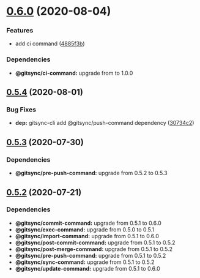 # [0.6.0](https://github.com/gitsync-pkg/gitsync-cli/compare/v0.5.4...v0.6.0) (2020-08-04)


### Features

* add ci command ([4885f3b](https://github.com/gitsync-pkg/gitsync-cli/commit/4885f3b7c183fc94ce7e030c71da118116cf4952))





### Dependencies

* **@gitsync/ci-command:** upgrade from  to 1.0.0

## [0.5.4](https://github.com/gitsync-pkg/gitsync-cli/compare/v0.5.3...v0.5.4) (2020-08-01)


### Bug Fixes

* **dep:** gitsync-cli add @gitsync/push-command dependency ([30734c2](https://github.com/gitsync-pkg/gitsync-cli/commit/30734c262c4bf58af1a735dee2636023e65439d1))

## [0.5.3](https://github.com/gitsync-pkg/gitsync-cli/compare/v0.5.2...v0.5.3) (2020-07-30)





### Dependencies

* **@gitsync/pre-push-command:** upgrade from 0.5.2 to 0.5.3

## [0.5.2](https://github.com/gitsync-pkg/gitsync-cli/compare/v0.5.1...v0.5.2) (2020-07-21)





### Dependencies

* **@gitsync/commit-command:** upgrade from 0.5.1 to 0.6.0
* **@gitsync/exec-command:** upgrade from 0.5.0 to 0.5.1
* **@gitsync/import-command:** upgrade from 0.5.1 to 0.6.0
* **@gitsync/post-commit-command:** upgrade from 0.5.1 to 0.5.2
* **@gitsync/post-merge-command:** upgrade from 0.5.1 to 0.5.2
* **@gitsync/pre-push-command:** upgrade from 0.5.1 to 0.5.2
* **@gitsync/sync-command:** upgrade from 0.5.1 to 0.5.2
* **@gitsync/update-command:** upgrade from 0.5.1 to 0.6.0
